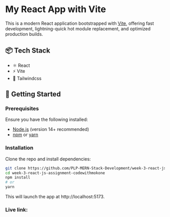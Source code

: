 # My React App with Vite

This is a modern React application bootstrapped with [Vite](https://vitejs.dev/), offering fast development, lightning-quick hot module replacement, and optimized production builds.

## 📦 Tech Stack

- ⚛️ React
- ⚡ Vite
- 🎨 Tailwindcss

## 🚀 Getting Started

### Prerequisites

Ensure you have the following installed:

- [Node.js](https://nodejs.org/) (version 14+ recommended)
- [npm](https://www.npmjs.com/) or [yarn](https://yarnpkg.com/)

### Installation

Clone the repo and install dependencies:

```bash
git clone https://github.com/PLP-MERN-Stack-Development/week-3-react-js-assignment-codewithmokone.git
cd week-3-react-js-assignment-codewithmokone
npm install
# or
yarn
```

This will launch the app at http://localhost:5173.


### Live link:
